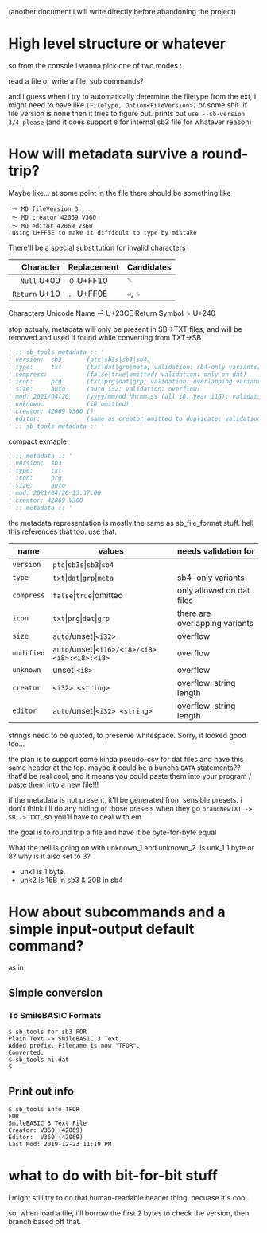 (another document i will write directly before abandoning the project)

# High level structure or whatever


so from the console
i wanna pick one of two modes :

read a file or write a file.
sub commands?

and i guess when i try to automatically determine the filetype from the ext, i might need to have like `(FileType, Option<FileVersion>)` or some shit. if file version is none then it tries to figure out. prints out `use --sb-version 3/4 please` (and it does support `0` for internal sb3 file for whatever reason)

# How will metadata survive a round-trip?

Maybe like... at some point in the file there should be something like
```
'～ MD fileVersion 3
'～ MD creator 42069 V360
'～ MD editor 42069 V360
'using U+FF5E to make it difficult to type by mistake
```
There'll be a special substitution for invalid characters

|     Character | Replacement | Candidates |
|--------------:|-------------|------------|
|   `Null` U+00 | `０` U+FF10 |`␀`|
| `Return` U+10 | `．` U+FF0E |`⏎`, `␍`|

Characters
Unicode
Name
⏎
U+23CE
Return Symbol
␍
U+240

stop actualy. 
metadata will only be present in SB->TXT files, and will be removed and used
if found while converting from TXT->SB

```vb
' :: sb_tools metadata :: '
' version:  sb3       (ptc|sb3s|sb3|sb4)
' type:     txt       (txt|dat|grp|meta; validation: sb4-only variants)
' compress:           (false|true|omitted; validation: only on dat)
' icon:     prg       (txt|prg|dat|grp; validation: overlapping variants)
' size:     auto      (auto|i32; validation: overflow)
' mod: 2021/04/20     (yyyy/mm/dd hh:mm:ss (all i8, year i16); validation: overflow)
' unknown:            (i8|omitted)
' creator: 42069 V360 ()
' editor:             (same as creator|omitted to duplicate; validation: same as creator)
' :: sb_tools metadata :: '
```

compact exmaple
```vb
' :: metadata :: '
' version:  sb3
' type:     txt
' icon:     prg
' size:     auto
' mod: 2021/04/20 13:37:00
' creator: 42069 V360
' :: metadata :: '
```

the metadata representation is mostly the same as sb_file_format stuff. hell this references that too. use that.

name|values|needs validation for
-|-|-
`version`|`ptc`\|`sb3s`\|`sb3`\|`sb4`
`type`|`txt`\|`dat`\|`grp`\|`meta`|sb4-only variants
`compress`|`false`\|`true`\|omitted|only allowed on dat files
`icon`|`txt`\|`prg`\|`dat`\|`grp`|there are overlapping variants
`size`|`auto`/unset\|`<i32>`|overflow
`modified`|`auto`/unset\|`<i16>/<i8>/<i8> <i8>:<i8>:<i8>`|overflow
`unknown`|unset\|`<i8>`|overflow
`creator`|`<i32> <string>`|overflow, string length
`editor`|`auto`/unset\|`<i32> <string>`|overflow, string length

strings need to be quoted, to preserve whitespace. Sorry, it looked good too...

the plan is to support some kinda pseudo-csv for dat files and have this same header at the top. maybe it could be a buncha `DATA` statements?? that'd be real cool, and it means you could paste them into your program / paste them into a new file!!!

if the metadata is not present, it'll be generated from sensible presets. i don't think i'll do any hiding of those presets when they go `brandNewTXT -> SB -> TXT`, so you'll have to deal with em

the goal is to round trip a file and have it be byte-for-byte equal


What the hell is going on with unknown_1 and unknown_2. is unk_1 1 byte or 8? why is it also set to 3?
* unk1 is 1 byte.
* unk2 is 16B in sb3 & 20B in sb4

# How about subcommands and a simple input-output default command?

as in

## Simple conversion

### To SmileBASIC Formats
```
$ sb_tools for.sb3 FOR
Plain Text -> SmileBASIC 3 Text.
Added prefix. Filename is now "TFOR".
Converted.
$ sb_tools hi.dat
$ 
```

## Print out info

```
$ sb_tools info TFOR
FOR
SmileBASIC 3 Text File
Creator: V360 (42069)
Editor:  V360 (42069)
Last Mod: 2019-12-23 11:19 PM
```

# what to do with bit-for-bit stuff

i might still try to do that human-readable header thing, becuase it's cool.

so, when load a file, i'll borrow the first 2 bytes to check the version, then branch based off that.


